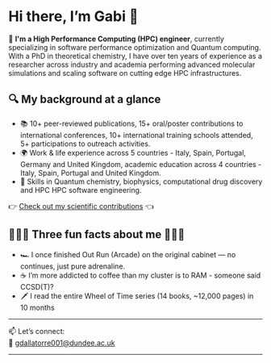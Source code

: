 # Hi there, I’m **Gabi** 👋  

🧠 **I'm a High Performance Computing (HPC) engineer**, currently specializing in software performance optimization and Quantum computing. With a PhD in theoretical chemistry, I have over ten years of experience as a researcher across industry and academia performing advanced molecular simulations and scaling software on cutting edge HPC infrastructures. 

## 🔍 My background at a glance

- 📚 10+ peer-reviewed publications, 15+ oral/poster contributions to international conferences, 10+ international training schools attended, 5+ participations to outreach activities.
- 🌍 Work & life experience across 5 countries - Italy, Spain, Portugal, Germany and United Kingdom, academic education across 4 countries - Italy, Spain, Portugal and United Kingdom.  
- 🧪 Skills in Quantum chemistry, biophysics, computational drug discovery and HPC HPC software engineering.  
  
👉 [Check out my scientific contributions](https://github.com/gdallatorre-hpc/research-portfolio/blob/main/test.md) 👈   

## 🎉🎉🎉 Three fun facts about me 🎉🎉🎉  

- 🏎️ I once finished Out Run (Arcade) on the original cabinet — no continues, just pure adrenaline.  
- ☕ I’m more addicted to coffee than my cluster is to RAM - someone said CCSD(T)?  
- 🗡️ I read the entire Wheel of Time series (14 books, ~12,000 pages) in 10 months  

---

📫 Let’s connect:  
📧 gdallatorre001@dundee.ac.uk  

---






<!--
**gdallatorre-hpc/gdallatorre-hpc** is a ✨ _special_ ✨ repository because its `README.md` (this file) appears on your GitHub profile.

Here are some ideas to get you started:

- 🔭 I’m currently working on ...
- 🌱 I’m currently learning ...
- 👯 I’m looking to collaborate on ...
- 🤔 I’m looking for help with ...
- 💬 Ask me about ...
- 📫 How to reach me: ...
- 😄 Pronouns: ...
- ⚡ Fun fact: ...
-->
